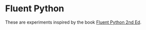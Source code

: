 # Fluent Python

These are experiments inspired by the book [Fluent Python 2nd Ed](https://www.amazon.com/Fluent-Python-Concise-Effective-Programming/dp/1492056359).
